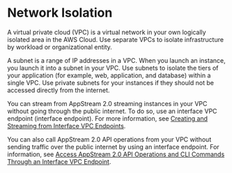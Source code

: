 # Network Isolation<a name="network-isolation"></a>

A virtual private cloud \(VPC\) is a virtual network in your own logically isolated area in the AWS Cloud\. Use separate VPCs to isolate infrastructure by workload or organizational entity\.

A subnet is a range of IP addresses in a VPC\. When you launch an instance, you launch it into a subnet in your VPC\. Use subnets to isolate the tiers of your application \(for example, web, application, and database\) within a single VPC\. Use private subnets for your instances if they should not be accessed directly from the internet\.

You can stream from AppStream 2\.0 streaming instances in your VPC without going through the public internet\. To do so, use an interface VPC endpoint \(interface endpoint\)\. For more information, see [Creating and Streaming from Interface VPC Endpoints](creating-streaming-from-interface-vpc-endpoints.md)\.

You can also call AppStream 2\.0 API operations from your VPC without sending traffic over the public internet by using an interface endpoint\. For information, see [Access AppStream 2\.0 API Operations and CLI Commands Through an Interface VPC Endpoint](access-api-cli-through-interface-vpc-endpoint.md)\.